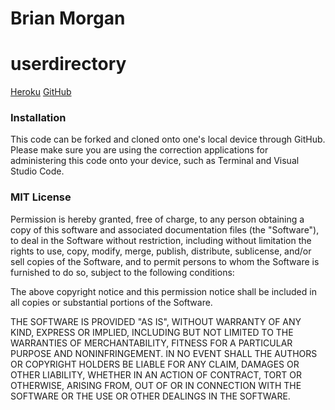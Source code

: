 # Brian Morgan
# userdirectory


[Heroku](https://serene-meadow-45449.herokuapp.com/)
[GitHub](https://github.com/N-Person/userdirectory)



### Installation
This code can be forked and cloned onto one's local device through GitHub. Please make sure you are using the correction applications for administering this code onto your device, such as Terminal and Visual Studio Code.
### MIT License

Permission is hereby granted, free of charge, to any person obtaining a copy of this software and associated documentation files (the "Software"), to deal in the Software without restriction, including without limitation the rights to use, copy, modify, merge, publish, distribute, sublicense, and/or sell copies of the Software, and to permit persons to whom the Software is furnished to do so, subject to the following conditions:

The above copyright notice and this permission notice shall be included in all copies or substantial portions of the Software.

THE SOFTWARE IS PROVIDED "AS IS", WITHOUT WARRANTY OF ANY KIND, EXPRESS OR IMPLIED, INCLUDING BUT NOT LIMITED TO THE WARRANTIES OF MERCHANTABILITY, FITNESS FOR A PARTICULAR PURPOSE AND NONINFRINGEMENT. IN NO EVENT SHALL THE AUTHORS OR COPYRIGHT HOLDERS BE LIABLE FOR ANY CLAIM, DAMAGES OR OTHER LIABILITY, WHETHER IN AN ACTION OF CONTRACT, TORT OR OTHERWISE, ARISING FROM, OUT OF OR IN CONNECTION WITH THE SOFTWARE OR THE USE OR OTHER DEALINGS IN THE SOFTWARE.


